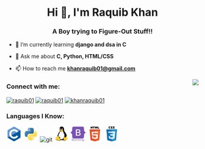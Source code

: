 <h1 align="center">Hi 👋, I'm Raquib Khan</h1>
<h3 align="center">A Boy trying to Figure-Out Stuff!!</h3>

- 🌱 I’m currently learning **django and dsa in C**

- 💬 Ask me about **C, Python, HTML/CSS**

- 📫 How to reach me **khanraquib01@gmail.com**

<img align="right" src="https://tenor.com/view/programmer-gif-19019116.gif">

<h3 align="left">Connect with me:</h3>
<p align="left">
<a href="https://linkedin.com/in/raquib01" target="blank"><img align="center" src="https://raw.githubusercontent.com/rahuldkjain/github-profile-readme-generator/master/src/images/icons/Social/linked-in-alt.svg" alt="raquib01" height="30" width="40" /></a>
<a href="https://instagram.com/raquib01" target="blank"><img align="center" src="https://raw.githubusercontent.com/rahuldkjain/github-profile-readme-generator/master/src/images/icons/Social/instagram.svg" alt="raquib01" height="30" width="40" /></a>
<a href="https://www.hackerrank.com/khanraquib01" target="blank"><img align="center" src="https://raw.githubusercontent.com/rahuldkjain/github-profile-readme-generator/master/src/images/icons/Social/hackerrank.svg" alt="khanraquib01" height="30" width="40" /></a>
</p>

<h3 align="left">Languages I Know:</h3>
<p align="left">
<img src="https://raw.githubusercontent.com/devicons/devicon/master/icons/c/c-original.svg" title="C" alt="c" width="40" height="40"/>
<img src="https://raw.githubusercontent.com/devicons/devicon/master/icons/python/python-original.svg" title="Python" alt="python" width="40" height="40"/>
<img src="https://www.vectorlogo.zone/logos/git-scm/git-scm-icon.svg" title="Git" alt="git" width="40" height="40"/>
<img src="https://raw.githubusercontent.com/devicons/devicon/master/icons/linux/linux-original.svg" title="Linux" alt="linux" width="40" height="40"/>
<img src="https://raw.githubusercontent.com/devicons/devicon/master/icons/bootstrap/bootstrap-plain-wordmark.svg" title="Bootstrap" alt="bootstrap" width="40" height="40"/>
<img src="https://raw.githubusercontent.com/devicons/devicon/master/icons/html5/html5-original-wordmark.svg" title="HTML" alt="html5" width="40" height="40"/>
<img src="https://raw.githubusercontent.com/devicons/devicon/master/icons/css3/css3-original-wordmark.svg" title="CSS" alt="css3" width="40" height="40"/></p>



